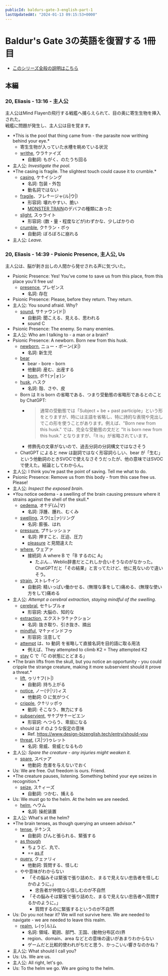 ```yaml
---
publicId: baldurs-gate-3-english-part-1
lastUpdatedAt: "2024-01-13 09:15:53+0000"
---
```


# Baldur's Gate 3の英語を復習する 1冊目

- [このシリーズ全般の説明はこちら](./baldurs-gate-3-english-index.html)

## 本編

### 20, Eliasis - 13:16 - 主人公

主人公はMind Flayerの飛行する戦艦へ捕らえられて、目の奥に寄生生物を挿入された。  
戦艦に問題が発生し、主人公は目を覚ます。

- \*This is the pool that thing came from - the parasite now writhing behind your eye.\*
  - 寄生生物が入っていた水槽を眺めている状況
  - [writhe](https://ejje.weblio.jp/content/writhe), ウラ↑ァイズ
    - 自動詞: もがく、のたうち回る
- 主人公: _Investigate the pool._
- \*The casing is fragile. The slightest touch could cause it to crumble.\*
  - [casing](https://ejje.weblio.jp/content/casing), ケ↑イシング
    - 名詞: 包装・外包
    - 動名詞ではない
  - [fragile](https://ejje.weblio.jp/content/fragile)、フレ↑ージャ(ル|ウ|)
    - 形容詞: 壊れやすい、脆い
    - [MONSTER TRAIN](https://store.steampowered.com/app/1102190/Monster_Train/)のデバフの種類にあった
  - [slight](https://ejje.weblio.jp/content/slight), スゥライト
    - 形容詞: (数・量・程度などが)わずかな、少しばかりの
  - [crumble](https://ejje.weblio.jp/content/crumble), ク↑ラン・ボゥ
    - 自動詞: ぼろぼろに崩れる
- 主人公: _Leave._

### 20, Eliasis - 14:39 - Psionic Presence, 主人公, Us

主人公は、脳が剥き出しの人間から発せされる声に気づいた。

- Psionic Presence: Yes! You've come to save us from this place, from this place you'll free us!
  - [presence](https://ejje.weblio.jp/content/presence), プレゼンス
    - 名詞: 存在
- Psionic Presence: Please, before they return. They return.
- 主人公: You sound afraid. Why?
  - [sound](https://ejje.weblio.jp/content/sound), サ↑ァウン(ド|)
    - 自動詞: 聞こえる、見える、思われる
    - sound C
- Psionic Presence: The enemy. So many enemies.
- 主人公: Who am I talking to - a man or a brain?
- Psionic Presence: A newborn. Born new from this husk.
  - [newborn](https://ejje.weblio.jp/content/newborn), ニュー・ボーン(ヌ|)
    - 名詞: 新生児
  - [bear](https://ejje.weblio.jp/content/bear)
    - bear - bore - born
    - 他動詞: 産む、出産する
    - [born](https://ejje.weblio.jp/content/born), ボ↑(ァ|ォ)ン
  - [husk](https://ejje.weblio.jp/content/husk), ハスク
    - 名詞: 殻、さや、皮
  - Born は It is born の省略である、つまり受動態の省略形であるとのこと by ChatGPT:
    - > 通常の受動態では「Subject + be + past participle」という形をとりますが、時には主語を省略し、特に詩的な表現や見出しでこの形を使うことがあります。例えば、"Born new from this husk." では、完全な受動態の文だと "It is born new from this husk." となりますが、「It is」が省略されています。
    - 修飾先の文章がないので、過去分詞の分詞構文ではなさそう
  - ChatGPT によると new は副詞ではなく形容詞らしい、bear が「生む」という他動詞のときSVOCで使えなさそうだったが、他の意味ではSVOCで使えた。結論としてわからん。
- 主人公: I think you're past the point of saving. Tell me what to do.
- Psionic Presence: Remove us from this body - from this case free us. Please!
- 主人公: _Inspect the exposed brain._
- \*You notice oedema - a swelling of the brain causing pressure where it strains against the shell of the skull.\*
  - [oedema](https://ejje.weblio.jp/content/oedema), オ↑デ(ム|マ)
    - 名詞: 浮腫、腫れ、むくみ
  - [swelling](https://ejje.weblio.jp/content/swelling), スウ(ェ|ァ)リング
    - 名詞: 膨張、はれ
  - [pressure](https://ejje.weblio.jp/content/pressure), プ↑レッシュァ
    - 名詞: 押すこと、圧迫、圧力
    - [pleasure](https://ejje.weblio.jp/content/pleasure) と見間違えた
  - [where](https://ejje.weblio.jp/content/where), ウェアァ
    - 接続詞: A where B で「B するのに A」
      - たぶん... Weblio辞書だとこれしか合いそうなのがなかった。ChatGPTだと「その結果」と言ってたけど、他に見ないので違いそう。
  - [strain](https://ejje.weblio.jp/content/strain), ストレ↑イン
    - 自動詞: 精いっぱい働かせる、(無理な事をして)痛める、(無理な使い方をして)痛める
- 主人公: _Attempt a cerebral extraction, staying mindful of the swelling._
  - [cerebral](https://ejje.weblio.jp/content/cerebral), セ↑レブルォ
    - 形容詞: 大脳の、知的な
  - [extraction](https://ejje.weblio.jp/content/extraction), エクストラ↑ァクション
    - 名詞: 抜き取り、引き抜き、摘出
  - [mindful](https://ejje.weblio.jp/content/mindful), マ↑ァインドフゥ
    - 形容詞: 注意して
  - [attempt](https://ejje.weblio.jp/content/attempt) は、to 動詞 を省略して直接名詞を目的語に取る用法
    - 例えば、They attempted to climb K2 = They attempted K2
  - [stay](https://ejje.weblio.jp/content/stay) C で「C の状態にとどまる」
- \*The brain lifts from the skull, but you notice an opportunity - you could cripple the strange creature, making it more subservient should it prove a threat.\*
  - [lift](https://ejje.weblio.jp/content/lift), ゥリ↑フ(ト|)
    - 自動詞: 持ち上がる
  - [notice](https://ejje.weblio.jp/content/notice), ノー(テ|リ)ィス
    - 他動詞: O に気がつく
  - [cripple](https://ejje.weblio.jp/content/cripple), ク↑リッポゥ
    - 動詞: そこなう、無力にする
  - [subservient](https://ejje.weblio.jp/content/subservient), サ↑ブサ↑ービエン
    - 形容詞: へつらう、卑屈になる
  - should は if のような仮定の意味
    - Ref. https://www.design-bizenglish.tech/entry/should-you
  - [threat](https://ejje.weblio.jp/content/threat), (ス|ツ)ゥレット
    - 名詞: 脅威、脅威となるもの
- 主人公: _Spare the creature - any injuries might weaken it._
  - [spare](https://ejje.weblio.jp/content/spare), スペァア
    - 他動詞: 危害を与えないでおく
- Us: We are free. Out freedom is ours. Friend.
- \*The creature pauses, listening. Something behind your eye seizes in recognition.\*
  - [seize](https://ejje.weblio.jp/content/seize), ス↑ィーズ
    - 自動詞: つかむ、捕える
- Us: We must go to the helm. At the helm we are needed.
  - [helm](https://ejje.weblio.jp/content/helm), ヘウム
    - 名詞: 操舵装置
- 主人公: What's at the helm?
- \*The brain tenses, as though querying an unseen advisor.\*
  - [tense](https://ejje.weblio.jp/content/tense), テ↑ンス
    - 自動詞: ぴんと張られる、緊張する
  - [as though](https://ejje.weblio.jp/content/as+though)
    - ちょうど、丸で、
    - == [as if](https://ejje.weblio.jp/content/as+if)
  - [query](https://ejje.weblio.jp/content/query), クェァリィ
    - 他動詞: 質問する、怪しむ
  - やや意味がわからない
    - 「その脳みそは緊張で張り詰めた、まるで見えない忠告者を怪しむかのように。」
      - 忠告者が仲間なら怪しむのが不自然
    - 「その脳みそは緊張で張り詰めた、まるで見えない忠告者へ質問するかのように。」
      - 質問するのに緊張するというのが不自然
- Us: Do you not hear it? We will not survive here. We are needed to navigate - we are needed to leave this realm.
  - [realm](https://ejje.weblio.jp/content/realm), レ(ゥ|ル)ム
    - 名詞: 領域、範囲、部門、王国、(動物分布区の)界
    - region、domain、area などとの意味の違いがあまりわからない
    - ゲームだと比較的使われがちだと思う、かっこいい響きなのかね？
- 主人公: What should I call you?
- Us: Us. We are us.
- 主人公: All right, let's go.
- Us: To the helm we go. We are going to the helm.
